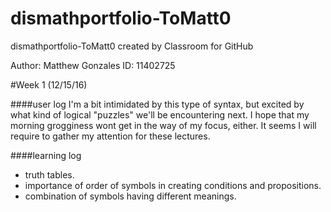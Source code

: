 # dismathportfolio-ToMatt0
dismathportfolio-ToMatt0 created by Classroom for GitHub

Author: Matthew Gonzales
ID: 11402725

#Week 1 (12/15/16)


####user log
I'm a bit intimidated by this type of syntax, but excited by what kind of logical "puzzles" 
we'll be encountering next. I hope that my morning grogginess wont get in the way of my
focus, either. It seems I will require to gather my attention for these lectures.


####learning log 
- truth tables.
- importance of order of symbols in creating conditions and propositions.
- combination of symbols having different meanings.
